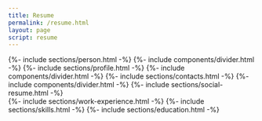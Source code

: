 ```yaml
---
title: Resume
permalink: /resume.html
layout: page
script: resume
---
```


<main class="flex flex-1 gap-4">
  <div
    class="flex flex-col w-[35%] max-w-[24rem] items-center bg-zinc-900/60 rounded p-4 border border-zinc-600/60">
    {%- include sections/person.html -%}
    {%- include components/divider.html -%}
    {%- include sections/profile.html -%}
    {%- include components/divider.html -%}
    {%- include sections/contacts.html -%}
    {%- include components/divider.html -%}
    {%- include sections/social-resume.html -%}
  </div>
  <div class="w-full flex flex-1 flex-col gap-4">
    {%- include sections/work-experience.html -%}
    {%- include sections/skills.html -%}
    {%- include sections/education.html -%}
  </div>
</main>
